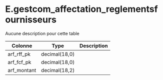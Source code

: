 # E.gestcom_affectation_reglementsfournisseurs

Aucune description pour cette table

Colonne|Type|Description
---|---|---
arf_rff_pk|decimal(18,0)|
arf_fcf_pk|decimal(18,0)|
arf_montant|decimal(18,2)|
